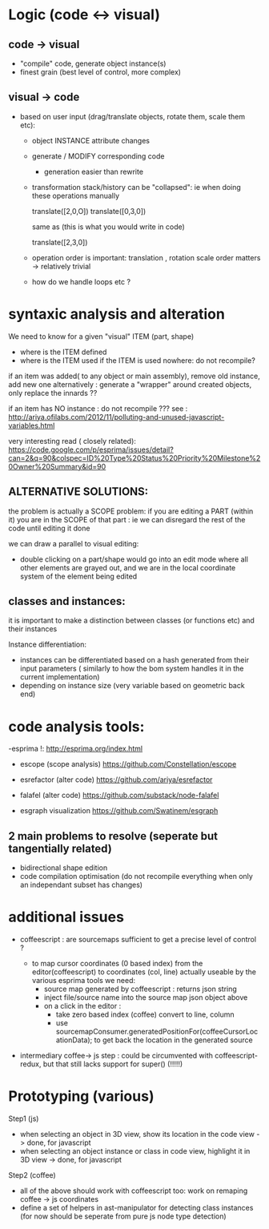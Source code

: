 
Logic (code <-> visual)
=======================

code -> visual
--------------
- "compile" code, generate object instance(s)
- finest grain (best level of control, more complex)

visual -> code
--------------
- based on user input (drag/translate objects, rotate them, scale them etc):
  * object INSTANCE attribute changes 
  * generate / MODIFY corresponding code
    * generation easier than rewrite
  * transformation stack/history can be "collapsed": ie when doing these operations manually
    
    translate([2,0,O])
    translate([0,3,0])
    
    same as (this is what you would write in code)
    
    translate([2,3,0])
  
  * operation order is important: translation , rotation scale order matters -> relatively trivial
  * how do we handle loops etc ? 


syntaxic analysis and alteration
================================

We need to know for a given "visual" ITEM (part, shape)
- where is the ITEM  defined
- where is the ITEM used
if the ITEM is used nowhere: do not recompile? 

if an item was added( to any object or main assembly), remove old instance, add new one
alternatively : generate a "wrapper" around created objects, only replace the innards ??

if an item has NO instance : do not recompile ??? 
  see : http://ariya.ofilabs.com/2012/11/polluting-and-unused-javascript-variables.html

very interesting read ( closely related):
https://code.google.com/p/esprima/issues/detail?can=2&q=90&colspec=ID%20Type%20Status%20Priority%20Milestone%20Owner%20Summary&id=90

ALTERNATIVE SOLUTIONS:
---------------------
the problem is actually a SCOPE problem: 
if you are editing a PART (within it) you are in the SCOPE of that part : ie we can disregard
the rest of the code until editing it done

we can draw a parallel to visual editing: 
  - double clicking on a part/shape would go into an edit mode where all other elements are grayed out,
  and we are in the local coordinate system of the element being edited

classes and instances:
---------------------
it is important to make a distinction between classes (or functions etc) and their instances

Instance differentiation:
 - instances can be differentiated based on a hash generated from their input parameters (
similarly to how the bom system handles it in the current implementation)
  - depending on instance size (very variable based on geometric back end) 

code analysis tools:
====================
-esprima !:
 http://esprima.org/index.html

- escope (scope analysis)
  https://github.com/Constellation/escope

- esrefactor (alter code)
  https://github.com/ariya/esrefactor

- falafel (alter code) https://github.com/substack/node-falafel

- esgraph visualization https://github.com/Swatinem/esgraph

2 main problems to resolve (seperate but tangentially related)
-------------------------
- bidirectional shape edition
- code compilation optimisation (do not recompile everything when
 only an independant subset has changes)


additional issues
=================
- coffeescript : are sourcemaps sufficient to get a precise level of control ?
  * to map cursor coordinates (0 based index) from the editor(coffeescript) to coordinates (col, line) actually
useable by the various esprima tools we need: 
      * source map generated by coffeescript : returns json string
      * inject file/source name into the source map json object above
      * on a click in the editor : 
        - take zero based index (coffee) convert to line, column
        - use sourcemapConsumer.generatedPositionFor(coffeeCursorLocationData); to get back the location in the generated source

- intermediary coffee-> js step : could be circumvented with coffeescript-redux, but that 
still lacks support for super() (!!!!!)


Prototyping (various)
=====================
Step1 (js)
- when selecting an object in 3D view, show its location in the code view -> done, for javascript
- when selecting an object instance or class in code view, highlight it in 3D view -> done, for javascript


Step2 (coffee)
- all of the above should work with coffeescript too: work on remaping coffee -> js coordinates
- define a set of helpers in ast-manipulator for detecting class instances (for now should be seperate from pure js node type detection)

